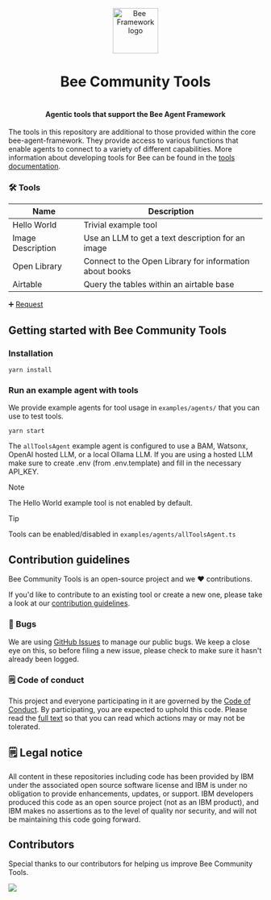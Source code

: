 <p align="center">
  <picture>
    <source media="(prefers-color-scheme: dark)" srcset="/docs/assets/Bee_logo_white.svg">
    <source media="(prefers-color-scheme: light)" srcset="/docs/assets/Bee_logo_black.svg">
    <img alt="Bee Framework logo" height="90">
  </picture>
</p>

<h1 align="center">Bee Community Tools</h1>

<p align="center">
  <a aria-label="Join the community on GitHub" href="https://github.com/i-am-bee/bee-community-tools/discussions">
    <img alt="" src="https://img.shields.io/badge/Join%20the%20community-blueviolet.svg?style=for-the-badge&labelColor=000000&label=Bee">
  </a>
  <h4 align="center">Agentic tools that support the Bee Agent Framework</h4>
</p>

The tools in this repository are additional to those provided within the core bee-agent-framework. They provide access to various functions that enable agents to connect to a variety of different capabilities. More information about developing tools for Bee can be found in the [tools documentation](https://github.com/i-am-bee/bee-agent-framework/blob/main/docs/tools.md).

### 🛠️ Tools

| Name              | Description                                             |
| ----------------- | ------------------------------------------------------- |
| Hello World       | Trivial example tool                                    |
| Image Description | Use an LLM to get a text description for an image       |
| Open Library      | Connect to the Open Library for information about books |
| Airtable          | Query the tables within an airtable base                |

➕ [Request](https://github.com/i-am-bee/bee-community-tools/discussions)

## Getting started with Bee Community Tools

### Installation

```shell
yarn install
```

### Run an example agent with tools

We provide example agents for tool usage in `examples/agents/` that you can use to test tools.

```shell
yarn start
```

The `allToolsAgent` example agent is configured to use a BAM, Watsonx, OpenAI hosted LLM, or a local Ollama LLM.
If you are using a hosted LLM make sure to create .env (from .env.template) and fill in the necessary API_KEY.

> [!NOTE]
> The Hello World example tool is not enabled by default.

> [!TIP]
> Tools can be enabled/disabled in `examples/agents/allToolsAgent.ts`

## Contribution guidelines

Bee Community Tools is an open-source project and we ❤️ contributions.

If you'd like to contribute to an existing tool or create a new one, please take a look at our [contribution guidelines](./CONTRIBUTING.md).

### 🐛 Bugs

We are using [GitHub Issues](https://github.com/i-am-bee/bee-community-tools/issues) to manage our public bugs. We keep a close eye on this, so before filing a new issue, please check to make sure it hasn't already been logged.

### 🗒 Code of conduct

This project and everyone participating in it are governed by the [Code of Conduct](./CODE_OF_CONDUCT.md). By participating, you are expected to uphold this code. Please read the [full text](./CODE_OF_CONDUCT.md) so that you can read which actions may or may not be tolerated.

## 🗒 Legal notice

All content in these repositories including code has been provided by IBM under the associated open source software license and IBM is under no obligation to provide enhancements, updates, or support. IBM developers produced this code as an open source project (not as an IBM product), and IBM makes no assertions as to the level of quality nor security, and will not be maintaining this code going forward.

## Contributors

Special thanks to our contributors for helping us improve Bee Community Tools.

<a href="https://github.com/i-am-bee/bee-community-tools/graphs/contributors">
  <img src="https://contrib.rocks/image?repo=i-am-bee/bee-community-tools" />
</a>
